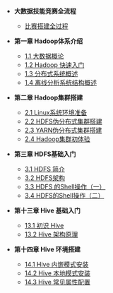 * **大数据技能竞赛全流程**
  - [比赛搭建全过程](</bigdata/0/0>)
* **第一章 Hadoop体系介绍**
  - [1.1 大数据概论](</bigdata/1/1>)
  - [1.2 Hadoop 快速入门](</bigdata/1/2>)
  - [1.3 分布式系统概述](</bigdata/1/3>)
  - [1.4 离线分析系统结构概述](</bigdata/1/4>)

* **第二章 Hadoop集群搭建**
  - [2.1 Linux系统环境准备](</bigdata/2/1>)
  - [2.2 HDFS伪分布式集群搭建](</bigdata/2/2>)
  - [2.3 YARN伪分布式集群搭建](</bigdata/2/3>)
  - [2.4 Hadoop集群初体验](</bigdata/2/4>)

* **第三章 HDFS基础入门**
  - [3.1 HDFS 简介](</bigdata/3/1>)
  - [3.2 HDFS架构](</bigdata/3/2>)
  - [3.3 HDFS 的Shell操作（一）](</bigdata/3/3>)
  - [3.4 HDFS的Shell操作（二）](</bigdata/3/4>)

* **第十三章 Hive 基础入门**
  - [13.1 初识 Hive](</bigdata/13/1>)
  - [13.2 Hive 架构原理](</bigdata/13/2>)

* **第十四章 Hive 环境搭建**
  - [14.1 Hive 内嵌模式安装](</bigdata/14/1>)
  - [14.2 Hive 本地模式安装](</bigdata/14/2>)
  - [14.3 Hive 常见属性配置](</bigdata/14/3>)
  
